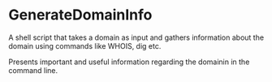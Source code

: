 # GenerateDomainInfo
A shell script that takes a domain as input and gathers information about the domain using commands like WHOIS, dig etc.

Presents important and useful information regarding the domainin in the command line.
